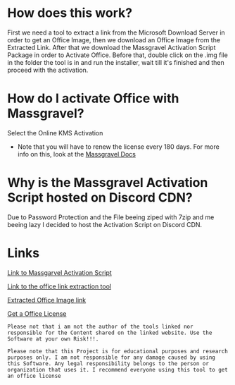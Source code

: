 # How does this work?

First we need a tool to extract a link from the Microsoft Download Server in order to get an Office Image, then we download an Office Image from the Extracted Link. After that we download the Massgravel Activation Script Package in order to Activate Office. Before that, double click on the .img file in the folder the tool is in and run the installer, wait till it's finished and then proceed with the activation.

# How do I activate Office with Massgravel?

Select the Online KMS Activation

- Note that you will have to renew the license every 180 days. For more info on this, look at the  [Massgravel Docs](https://massgrave.dev/)

# Why is the Massgravel Activation Script hosted on Discord CDN?

Due to Password Protection and the File beeing ziped with 7zip and me beeing lazy I decided to host the Activation Script on Discord CDN.

# Links

[Link to Massgarvel Activation Script](https://github.com/massgravel/Microsoft-Activation-Scripts)

[Link to the office link extraction tool](https://www.heidoc.net/joomla/technology-science/microsoft/67-microsoft-windows-iso-download-tool)

[Extracted Office Image link](https://officecdn.microsoft.com/db/492350F6-3A01-4F97-B9C0-C7C6DDF67D60/media/de-DE/Professional2019Retail.im)

[Get a Office License](https://www.microsoft.com/de-de/microsoft-365/buy/compare-all-microsoft-365-products?tab=1&rtc=1&market=)

`Please not that i am not the author of the tools linked nor responsible for the Content shared on the linked website. Use the Software at your own Risk!!!.`

`Please note that this Project is for educational purposes and research purposes only. I am not responsible for any damage caused by using this Software. Any legal responsibility belongs to the person or organization that uses it. I recommend everyone using this tool to get an office license`
